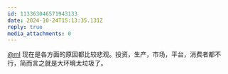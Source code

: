```yaml
---
id: 113363046571943133
date: 2024-10-24T15:13:35.131Z
reply: true
media_attachments: 0
---
```


[@ml](https://liumingye.cn/@ml) 现在是各方面的原因都比较悲观。投资，生产，市场，平台，消费者都不行，简而言之就是大环境太垃圾了。


